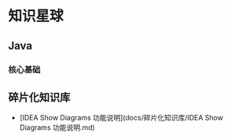 # 知识星球

## Java

### 核心基础

## 碎片化知识库

- [IDEA Show Diagrams 功能说明](docs/碎片化知识库/IDEA Show Diagrams 功能说明.md)
